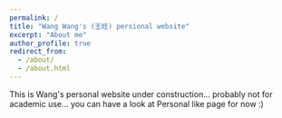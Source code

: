 ```yaml
---
permalink: /
title: "Wang Wang's (王旺) persional website"
excerpt: "About me"
author_profile: true
redirect_from: 
  - /about/
  - /about.html
---
```


This is Wang's personal website 
under construction... probably not for academic use... you can have a look at Personal like page for now :)
